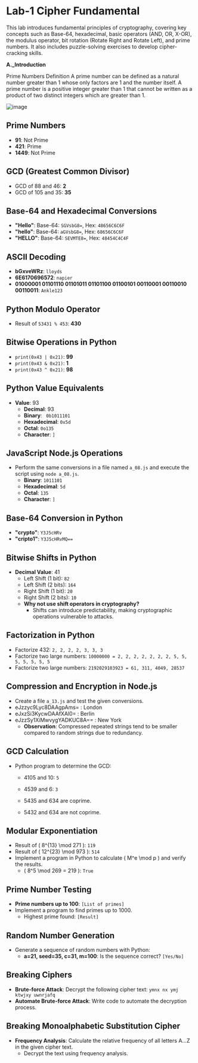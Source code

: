 # Lab-1 Cipher Fundamental
This lab introduces fundamental principles of cryptography, covering key concepts such as Base-64, hexadecimal, basic operators (AND, OR, X-OR), the modulus operator, bit rotation (Rotate Right and Rotate Left), and prime numbers. It also includes puzzle-solving exercises to develop cipher-cracking skills. 

**A._Introduction**

Prime Numbers Definition
A prime number can be defined as a natural number greater than 1 whose only factors are 1 and the number itself. 
A prime number is a positive integer greater than 1 that cannot be written as a product of two distinct integers which are greater than 1.

![image](https://github.com/user-attachments/assets/a3bb2248-0ce0-4997-a7d2-ac120cd04e1f)


## Prime Numbers

- **91**: Not Prime
- **421**: Prime
- **1449**: Not Prime

## GCD (Greatest Common Divisor)

- GCD of 88 and 46: **2**
- GCD of 105 and 35: **35**

## Base-64 and Hexadecimal Conversions

- **"Hello"**: Base-64: `SGVsbG8=`, Hex: `48656C6C6F`
- **"hello"**: Base-64: `aGVsbG8=`, Hex: `68656C6C6F`
- **"HELLO"**: Base-64: `SEVMTE8=`, Hex: `48454C4C4F`

## ASCII Decoding

- **bGxveWRz**: `lloyds`
- **6E6170696572**: `napier`
- **01000001 01101110 01101011 01101100 01100101 00110001 00110010 00110011**: `Ankle123`

## Python Modulo Operator

- Result of `53431 % 453`: **430**

## Bitwise Operations in Python

- `print(0x43 | 0x21)`: **99**
- `print(0x43 & 0x21)`: **1**
- `print(0x43 ^ 0x21)`: **98**

## Python Value Equivalents

- **Value**: 93
  - **Decimal**: 93
  - **Binary**: ` 0b1011101`
  - **Hexadecimal**: `0x5d`
  - **Octal**: `0o135`
  - **Character**: `]`

## JavaScript Node.js Operations

- Perform the same conversions in a file named `a_08.js` and execute the script using `node a_08.js`.
  - **Binary**: `1011101`
  - **Hexadecimal**: `5d`
  - **Octal**: `135`
  - **Character**: `]`

## Base-64 Conversion in Python

- **"crypto"**: `Y3J5cHRv`
- **"cripto1"**: `Y3J5cHRvMQ==`

## Bitwise Shifts in Python

- **Decimal Value**: 41
  - Left Shift (1 bit): `82`
  - Left Shift (2 bits): `164`
  - Right Shift (1 bit): `20`
  - Right Shift (2 bits): `10`
  - **Why not use shift operators in cryptography?**
    - Shifts can introduce predictability, making cryptographic operations vulnerable to attacks.

## Factorization in Python

- Factorize 432: `2, 2, 2, 2, 3, 3, 3`
- Factorize two large numbers: `10000000 = 2, 2, 2, 2, 2, 2, 2, 5, 5, 5, 5, 5, 5, 5`
- Factorize two large numbers: `2192029103923 = 61, 311, 4049, 28537`
  

## Compression and Encryption in Node.js

- Create a file `a_13.js` and test the given conversions.
- eJzzyc9Lyc8DAAgpAms= : London
- eJxzSi3KycwDAAfXAl0= : Berlin
- eJzzSy1XiMwvygYADKUC8A== : New York
  - **Observation**: Compressed repeated strings tend to be smaller compared to random strings due to redundancy.

## GCD Calculation

- Python program to determine the GCD:
  - 4105 and 10: `5`
  - 4539 and 6: `3`
 
  - 5435 and 634 are coprime.
  - 5432 and 634 are not coprime.

## Modular Exponentiation

- Result of \( 8^{13} \mod 271 \): `119`
- Result of \( 12^{23} \mod 973 \): `514`
- Implement a program in Python to calculate \( M^e \mod p \) and verify the results.
  - \( 8^5 \mod 269 = 219 \): `True`

## Prime Number Testing

- **Prime numbers up to 100**: `[List of primes]`
- Implement a program to find primes up to 1000.
  - Highest prime found: `[Result]`

## Random Number Generation

- Generate a sequence of random numbers with Python:
  - **a=21, seed=35, c=31, m=100**: Is the sequence correct? `[Yes/No]`

## Breaking Ciphers

- **Brute-force Attack**: Decrypt the following cipher text: `ymnx nx ymj ktwjxy uwnrjafq`
- **Automate Brute-force Attack**: Write code to automate the decryption process.

## Breaking Monoalphabetic Substitution Cipher

- **Frequency Analysis**: Calculate the relative frequency of all letters A...Z in the given cipher text.
  - Decrypt the text using frequency analysis.
